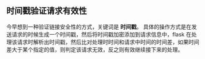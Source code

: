 ## 时间戳验证请求有效性
今早想到一种验证链接安全性的方式，关键词是 **时间戳**。
具体的操作方式是在发送请求的时候生成一个时间戳，然后将时间戳加密添加到请求信息中，flask 在处理该请求时解析出时间戳，然后比对处理时时间和请求中时间的时间差，如果时间差大于某个指定的值，则判定该请求无效，反之则有效继续接下来的处理。

